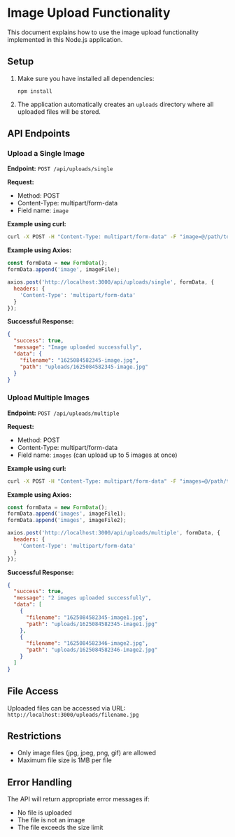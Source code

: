 # Image Upload Functionality

This document explains how to use the image upload functionality implemented in this Node.js application.

## Setup

1. Make sure you have installed all dependencies:
   ```
   npm install
   ```

2. The application automatically creates an `uploads` directory where all uploaded files will be stored.

## API Endpoints

### Upload a Single Image

**Endpoint:** `POST /api/uploads/single`

**Request:**
- Method: POST
- Content-Type: multipart/form-data
- Field name: `image`

**Example using curl:**
```bash
curl -X POST -H "Content-Type: multipart/form-data" -F "image=@/path/to/your/image.jpg" http://localhost:3000/api/uploads/single
```

**Example using Axios:**
```javascript
const formData = new FormData();
formData.append('image', imageFile);

axios.post('http://localhost:3000/api/uploads/single', formData, {
  headers: {
    'Content-Type': 'multipart/form-data'
  }
});
```

**Successful Response:**
```json
{
  "success": true,
  "message": "Image uploaded successfully",
  "data": {
    "filename": "1625084582345-image.jpg",
    "path": "uploads/1625084582345-image.jpg"
  }
}
```

### Upload Multiple Images

**Endpoint:** `POST /api/uploads/multiple`

**Request:**
- Method: POST
- Content-Type: multipart/form-data
- Field name: `images` (can upload up to 5 images at once)

**Example using curl:**
```bash
curl -X POST -H "Content-Type: multipart/form-data" -F "images=@/path/to/image1.jpg" -F "images=@/path/to/image2.jpg" http://localhost:3000/api/uploads/multiple
```

**Example using Axios:**
```javascript
const formData = new FormData();
formData.append('images', imageFile1);
formData.append('images', imageFile2);

axios.post('http://localhost:3000/api/uploads/multiple', formData, {
  headers: {
    'Content-Type': 'multipart/form-data'
  }
});
```

**Successful Response:**
```json
{
  "success": true,
  "message": "2 images uploaded successfully",
  "data": [
    {
      "filename": "1625084582345-image1.jpg",
      "path": "uploads/1625084582345-image1.jpg"
    },
    {
      "filename": "1625084582346-image2.jpg",
      "path": "uploads/1625084582346-image2.jpg"
    }
  ]
}
```

## File Access

Uploaded files can be accessed via URL: `http://localhost:3000/uploads/filename.jpg`

## Restrictions

- Only image files (jpg, jpeg, png, gif) are allowed
- Maximum file size is 1MB per file

## Error Handling

The API will return appropriate error messages if:
- No file is uploaded
- The file is not an image
- The file exceeds the size limit